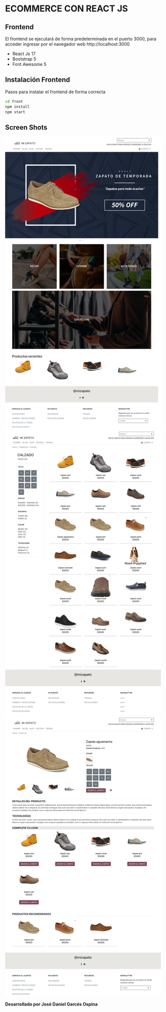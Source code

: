 # ECOMMERCE CON REACT JS

## Frontend
El frontend se ejecutará de forma predeterminada en el puerto 3000, para acceder ingresar por el navegador web http://localhost:3000
- React Js 17
- Bootstrap 5
- Font Awesome 5


## Instalación Frontend

Pasos para instalar el frontend de forma correcta

```sh
cd front
npm install
npm start
```

## Screen Shots
![Home](https://github.com/jdanigo/react-ecommerce/blob/master/front/screenshots/home.png)
![Category](https://github.com/jdanigo/react-ecommerce/blob/master/front/screenshots/category.png)
![Product](https://github.com/jdanigo/react-ecommerce/blob/master/front/screenshots/product.png)



**Desarrollado por José Daniel Garcés Ospina**

